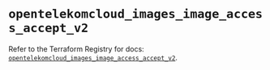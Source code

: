 # `opentelekomcloud_images_image_access_accept_v2`

Refer to the Terraform Registry for docs: [`opentelekomcloud_images_image_access_accept_v2`](https://registry.terraform.io/providers/opentelekomcloud/opentelekomcloud/1.36.2/docs/resources/images_image_access_accept_v2).
